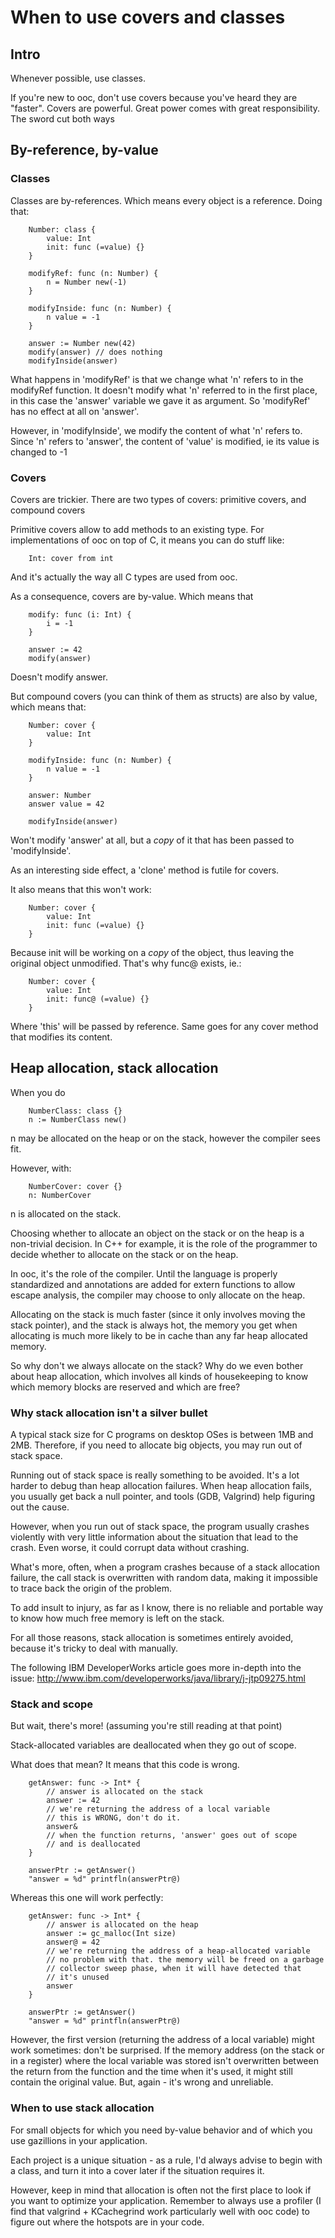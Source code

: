 When to use covers and classes
==============================

Intro
-----

Whenever possible, use classes.

If you're new to ooc, don't use covers because you've heard they
are "faster". Covers are powerful. Great power comes with great responsibility.
The sword cut both ways

By-reference, by-value
----------------------

### Classes ###

Classes are by-references. Which means every object is a reference. Doing that:

~~~
    Number: class {
        value: Int
        init: func (=value) {}
    }

    modifyRef: func (n: Number) {
        n = Number new(-1)
    }

    modifyInside: func (n: Number) {
        n value = -1
    }

    answer := Number new(42)
    modify(answer) // does nothing
    modifyInside(answer)
~~~

What happens in 'modifyRef' is that we change what 'n' refers to in the
modifyRef function. It doesn't modify what 'n' referred to in the first place,
in this case the 'answer' variable we gave it as argument. So 'modifyRef' has
no effect at all on 'answer'.

However, in 'modifyInside', we modify the content of what 'n' refers to.
Since 'n' refers to 'answer', the content of 'value' is modified, ie its value
is changed to -1

### Covers ###

Covers are trickier. There are two types of covers: primitive covers, and compound covers

Primitive covers allow to add methods to an existing type. For implementations
of ooc on top of C, it means you can do stuff like:

~~~
    Int: cover from int
~~~

And it's actually the way all C types are used from ooc.

As a consequence, covers are by-value. Which means that

~~~
    modify: func (i: Int) {
        i = -1
    }

    answer := 42
    modify(answer)
~~~

Doesn't modify answer.

But compound covers (you can think of them as structs) are also by value,
which means that:

~~~
    Number: cover {
        value: Int
    }

    modifyInside: func (n: Number) {
        n value = -1
    }

    answer: Number
    answer value = 42

    modifyInside(answer)
~~~

Won't modify 'answer' at all, but a *copy* of it that has been
passed to 'modifyInside'.

As an interesting side effect, a 'clone' method is futile for covers.

It also means that this won't work:

~~~
    Number: cover {
        value: Int
        init: func (=value) {}
    }
~~~

Because init will be working on a *copy* of the object, thus leaving
the original object unmodified. That's why func@ exists, ie.:

~~~
    Number: cover {
        value: Int
        init: func@ (=value) {}
    }
~~~

Where 'this' will be passed by reference. Same goes for any cover method
that modifies its content.

Heap allocation, stack allocation
---------------------------------

When you do

~~~
    NumberClass: class {}
    n := NumberClass new()
~~~

n may be allocated on the heap or on the stack, however the compiler sees fit.

However, with:

~~~
    NumberCover: cover {}
    n: NumberCover
~~~

n is allocated on the stack.


Choosing whether to allocate an object on the stack or on the heap is a
non-trivial decision. In C++ for example, it is the role of the programmer
to decide whether to allocate on the stack or on the heap.

In ooc, it's the role of the compiler. Until the language is properly
standardized and annotations are added for extern functions to allow
escape analysis, the compiler may choose to only allocate on the heap.

Allocating on the stack is much faster (since it only involves moving
the stack pointer), and the stack is always hot, the memory you get when
allocating is much more likely to be in cache than any far heap allocated
memory.

So why don't we always allocate on the stack? Why do we even bother about
heap allocation, which involves all kinds of housekeeping to know which
memory blocks are reserved and which are free?

### Why stack allocation isn't a silver bullet ###

A typical stack size for C programs on desktop OSes is between 1MB and 2MB.
Therefore, if you need to allocate big objects, you may run out of stack space.

Running out of stack space is really something to be avoided. It's a lot
harder to debug than heap allocation failures. When heap allocation fails,
you usually get back a null pointer, and tools (GDB, Valgrind) help figuring
out the cause.

However, when you run out of stack space, the program usually crashes violently
with very little information about the situation that lead to the crash.
Even worse, it could corrupt data without crashing.

What's more, often, when a program crashes because of a stack allocation failure,
the call stack is overwritten with random data, making it impossible to trace back
the origin of the problem.

To add insult to injury, as far as I know, there is no reliable and portable way
to know how much free memory is left on the stack.

For all those reasons, stack allocation is sometimes entirely avoided,
because it's tricky to deal with manually.

The following IBM DeveloperWorks article goes more in-depth into the issue:
<http://www.ibm.com/developerworks/java/library/j-jtp09275.html>

### Stack and scope ###

But wait, there's more! (assuming you're still reading at that point)

Stack-allocated variables are deallocated when they go out of scope.

What does that mean? It means that this code is wrong.

~~~
    getAnswer: func -> Int* {
        // answer is allocated on the stack
        answer := 42
        // we're returning the address of a local variable
        // this is WRONG, don't do it.
        answer&
        // when the function returns, 'answer' goes out of scope
        // and is deallocated
    }

    answerPtr := getAnswer()
    "answer = %d" printfln(answerPtr@)
~~~

Whereas this one will work perfectly:

~~~
    getAnswer: func -> Int* {
        // answer is allocated on the heap
        answer := gc_malloc(Int size)
        answer@ = 42
        // we're returning the address of a heap-allocated variable
        // no problem with that. the memory will be freed on a garbage
        // collector sweep phase, when it will have detected that
        // it's unused
        answer
    }

    answerPtr := getAnswer()
    "answer = %d" printfln(answerPtr@)
~~~

However, the first version (returning the address of a local variable)
might work sometimes: don't be surprised. If the memory address (on the stack
or in a register) where the local variable was stored isn't overwritten
between the return from the function and the time when it's used, it might
still contain the original value. But, again - it's wrong and unreliable.

### When to use stack allocation ###

For small objects for which you need by-value behavior and of which you use
gazillions in your application.

Each project is a unique situation - as a rule, I'd always advise to begin
with a class, and turn it into a cover later if the situation requires it.

However, keep in mind that allocation is often not the first place to look
if you want to optimize your application. Remember to always use a profiler
(I find that valgrind + KCachegrind work particularly well with ooc code)
to figure out where the hotspots are in your code.
